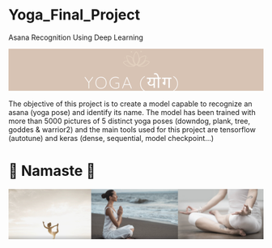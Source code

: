 # Yoga_Final_Project
Asana Recognition Using Deep Learning

![](yogapicture.png)


The objective of this project is to create a model capable to recognize an asana (yoga pose) and identify its name. The model has been trained with more than 5000 pictures of 5 distinct yoga poses (downdog, plank, tree, goddes & warrior2) and the main tools used for this project are tensorflow (autotune) and keras (dense, sequential, model checkpoint...)


# 🧘‍ Namaste 🧘‍


![](asanas2.png)


